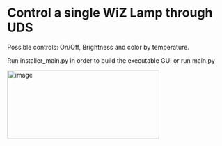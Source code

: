 # Control a single WiZ Lamp through UDS
Possible controls: On/Off, Brightness and color by temperature.

Run installer_main.py in order to build the executable GUI or run main.py

<img width="349" height="156" alt="image" src="https://github.com/user-attachments/assets/c34fba32-4fea-4386-8cfa-a53e36a0d279" />
